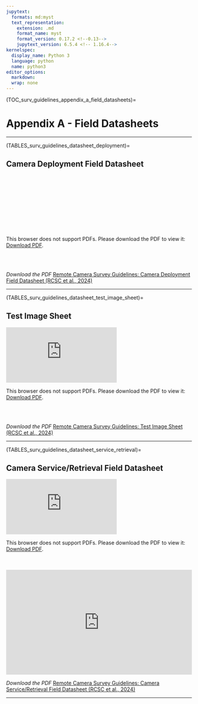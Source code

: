 ```yaml
---
jupytext:
  formats: md:myst
  text_representation:
    extension: .md
    format_name: myst
    format_version: 0.17.2 <!--0.13-->
    jupytext_version: 6.5.4 <!-- 1.16.4-->
kernelspec:
  display_name: Python 3
  language: python
  name: python3
editor_options: 
  markdown: 
  wrap: none
---
```

<style>
  .bd-main .bd-content .bd-article-container {
      max-width: 80%;  /* default is 60em */
    }
</style>
(TOC_surv_guidelines_appendix_a_field_datasheets)=
# Appendix A - Field Datasheets

***  

(TABLES_surv_guidelines_datasheet_deployment)=
## Camera Deployment Field Datasheet

<object data="https://ab-rcsc.github.io/RCSC-WildCAM_Remote-Camera-Survey-Guidelines-and-Metadata-Standards/_downloads/b174248ec4623c88d02c345f16a74681/RCSC-WildCAM_RC-Survey-Guidelines-v2_Deployment-Datasheet_2024-04-01.pdf" type="application/pdf" width="880px" height="1130px">
    <embed src="https://ab-rcsc.github.io/RCSC-WildCAM_Remote-Camera-Survey-Guidelines-and-Metadata-Standards/_downloads/b174248ec4623c88d02c345f16a74681/RCSC-WildCAM_RC-Survey-Guidelines-v2_Deployment-Datasheet_2024-04-01.pdf">
        <p>This browser does not support PDFs. Please download the PDF to view it: <a href="https://ab-rcsc.github.io/RCSC-WildCAM_Remote-Camera-Survey-Guidelines-and-Metadata-Standards/_downloads/b174248ec4623c88d02c345f16a74681/RCSC-WildCAM_RC-Survey-Guidelines-v2_Deployment-Datasheet_2024-04-01.pdf">Download PDF</a>.</p>
    </embed>
</object>  
<br/><br/>

*Download the PDF*
[Remote Camera Survey Guidelines: Camera Deployment Field Datasheet (RCSC et al., 2024)](../0_files/RCSC-WildCAM_RC-Survey-Guidelines-v2_Deployment-Datasheet_2024-04-01.pdf)
***  

(TABLES_surv_guidelines_datasheet_test_image_sheet)=
## Test Image Sheet

<object data="https://ab-rcsc.github.io/RCSC-WildCAM_Remote-Camera-Survey-Guidelines-and-Metadata-Standards/_downloads/5ad3ba013a47b9356a97613a6fb7e88b/RCSC-WildCAM_RC-Survey-Guidelines-v2_Test-Image-Sheet_2024-04-01.pdf" type="application/pdf" width="1000px" height="820px">
    <embed src="https://ab-rcsc.github.io/RCSC-WildCAM_Remote-Camera-Survey-Guidelines-and-Metadata-Standards/_downloads/5ad3ba013a47b9356a97613a6fb7e88b/RCSC-WildCAM_RC-Survey-Guidelines-v2_Test-Image-Sheet_2024-04-01.pdf">
        <p>This browser does not support PDFs. Please download the PDF to view it: <a href="https://ab-rcsc.github.io/RCSC-WildCAM_Remote-Camera-Survey-Guidelines-and-Metadata-Standards/_downloads/5ad3ba013a47b9356a97613a6fb7e88b/RCSC-WildCAM_RC-Survey-Guidelines-v2_Test-Image-Sheet_2024-04-01.pdf">Download PDF</a>.</p>
    </embed>
</object>   
<br/><br/>

*Download the PDF*
[Remote Camera Survey Guidelines: Test Image Sheet (RCSC et al., 2024)](../0_files/RCSC-WildCAM_RC-Survey-Guidelines-v2_Test-Image-Sheet_2024-04-01.pdf)

***  

(TABLES_surv_guidelines_datasheet_service_retrieval)=
## Camera Service/Retrieval Field Datasheet

<object data="https://ab-rcsc.github.io/RCSC-WildCAM_Remote-Camera-Survey-Guidelines-and-Metadata-Standards/_downloads/93877de72e7891567471b13959d60a2c/RCSC-WildCAM_RC-Survey-Guidelines-v2_ServiceRetrieval-Datasheet_2024-04-01.pdf" type="application/pdf" width="880px" height="1130px">
    <embed src="https://ab-rcsc.github.io/RCSC-WildCAM_Remote-Camera-Survey-Guidelines-and-Metadata-Standards/_downloads/93877de72e7891567471b13959d60a2c/RCSC-WildCAM_RC-Survey-Guidelines-v2_ServiceRetrieval-Datasheet_2024-04-01.pdf">
        <p>This browser does not support PDFs. Please download the PDF to view it: <a href="https://ab-rcsc.github.io/RCSC-WildCAM_Remote-Camera-Survey-Guidelines-and-Metadata-Standards/_downloads/93877de72e7891567471b13959d60a2c/RCSC-WildCAM_RC-Survey-Guidelines-v2_ServiceRetrieval-Datasheet_2024-04-01.pdf">Download PDF</a>.</p>
    </embed>
</object> 
<br/><br/>

<div>
  <div style="position:relative;padding-top:56.25%;">
    <iframe src="https://ab-rcsc.github.io/RCSC-WildCAM_Remote-Camera-Survey-Guidelines-and-Metadata-Standards/_downloads/93877de72e7891567471b13959d60a2c/RCSC-WildCAM_RC-Survey-Guidelines-v2_ServiceRetrieval-Datasheet_2024-04-01.pdf" frameborder="0" allowfullscreen
      style="position:absolute;top:0;left:0;width:100%;height:100%;"></iframe>
  </div>
</div>


*Download the PDF*
[Remote Camera Survey Guidelines: Camera Service/Retrieval Field Datasheet (RCSC et al., 2024)](../0_files/RCSC-WildCAM_RC-Survey-Guidelines-v2_ServiceRetrieval-Datasheet_2024-04-01.pdf)

***